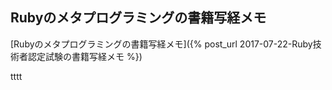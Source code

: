 ## Rubyのメタプログラミングの書籍写経メモ

[Rubyのメタプログラミングの書籍写経メモ]({% post_url 2017-07-22-Ruby技術者認定試験の書籍写経メモ %})

tttt
